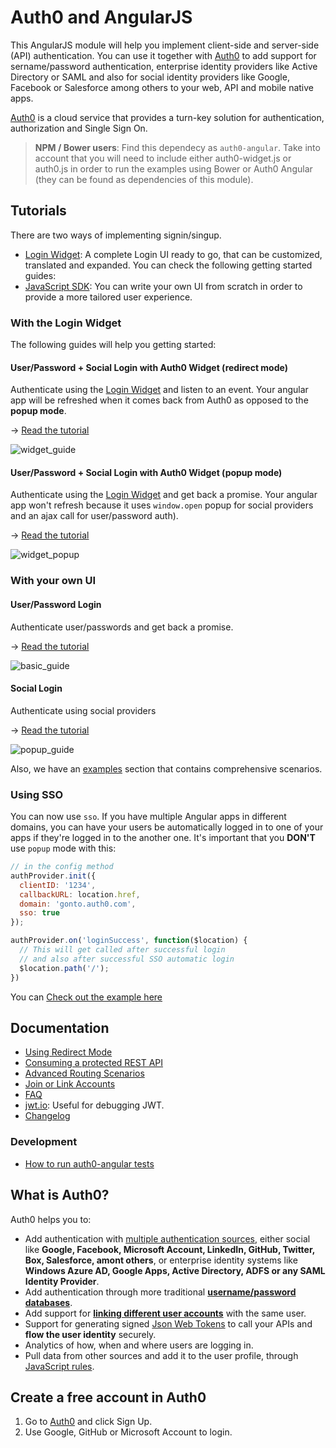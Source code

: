 # Auth0 and AngularJS

This AngularJS module will help you implement client-side and server-side (API) authentication. You can use it together with [Auth0](https://www.auth0.com) to add support for sername/password authentication, enterprise identity providers like Active Directory or SAML and also for social identity providers like Google, Facebook or Salesforce among others to your web, API and mobile native apps.

[Auth0](https://www.auth0.com) is a cloud service that provides a turn-key solution for authentication, authorization and Single Sign On.

> **NPM / Bower users**: Find this dependecy as `auth0-angular`. Take into account that you will need to include either auth0-widget.js or auth0.js in order to run the examples using Bower or Auth0 Angular (they can be found as dependencies of this module).

## Tutorials

There are two ways of implementing signin/singup. 
 * [Login Widget](https://docs.auth0.com/login-widget2): A complete Login UI ready to go, that can be customized, translated and expanded. You can check the following getting started guides:
 * [JavaScript SDK](https://github.com/auth0/auth0.js): You can write your own UI from scratch in order to provide a more tailored user experience.

### With the Login Widget

The following guides will help you getting started:

#### User/Password + Social Login with Auth0 Widget (redirect mode)

Authenticate using the [Login Widget](https://docs.auth0.com/login-widget2) and listen to an event. Your angular app will be refreshed when it comes back from Auth0 as opposed to the __popup mode__. 

  → [Read the tutorial](docs/widget-redirect.md)
   
   ![widget_guide](https://cloud.githubusercontent.com/assets/419703/2867712/3580ca60-d23a-11e3-8312-636a309d7af0.gif)

#### User/Password + Social Login with Auth0 Widget (popup mode)

Authenticate using the [Login Widget](https://docs.auth0.com/login-widget2) and get back a promise. Your angular app won't refresh because it uses `window.open` popup for social providers and an ajax call for user/password auth).
    
  → [Read the tutorial](docs/widget-popup.md)    
    
   ![widget_popup](https://cloud.githubusercontent.com/assets/419703/2959883/1b7e1d9a-dab7-11e3-8060-bb14b3430e03.gif)
    

### With your own UI

#### User/Password Login

Authenticate user/passwords and get back a promise.

  → [Read the tutorial](docs/jssdk.md)
   
   ![basic_guide](https://cloud.githubusercontent.com/assets/419703/2867713/35ac5914-d23a-11e3-91f9-b6365a10137f.gif)
  
#### Social Login

Authenticate using social providers

  → [Read the tutorial](docs/jssdk.md#social-authentication)
  
   ![popup_guide](https://cloud.githubusercontent.com/assets/419703/2883025/e09a9158-d495-11e3-814b-32ae41ce1cc6.gif)
  
Also, we have an [examples](examples) section that contains comprehensive scenarios.

### Using SSO

You can now use `sso`. If you have multiple Angular apps in different domains, you can have your users be automatically logged in to one of your apps if they're logged in to the another one. It's important that you **DON'T** use `popup` mode with this:

````js
// in the config method
authProvider.init({
  clientID: '1234',
  callbackURL: location.href,
  domain: 'gonto.auth0.com',
  sso: true
});

authProvider.on('loginSuccess', function($location) {
  // This will get called after successful login 
  // and also after successful SSO automatic login
  $location.path('/');
})
````

You can [Check out the example here](https://github.com/auth0/auth0-angular/tree/master/examples/sso)

## Documentation
 * [Using Redirect Mode](docs/redirect.md) 
 * [Consuming a protected REST API](docs/backend.md)
 * [Advanced Routing Scenarios](docs/routing.md)
 * [Join or Link Accounts](docs/link-accounts.md)
 * [FAQ](docs/faq.md)
 * [jwt.io](http://jwt.io/): Useful for debugging JWT.
 * [Changelog](CHANGELOG.md)


### Development 
 * [How to run auth0-angular tests](docs/testing.md)


## What is Auth0?

Auth0 helps you to:

* Add authentication with [multiple authentication sources](https://docs.auth0.com/identityproviders), either social like **Google, Facebook, Microsoft Account, LinkedIn, GitHub, Twitter, Box, Salesforce, amont others**, or enterprise identity systems like **Windows Azure AD, Google Apps, Active Directory, ADFS or any SAML Identity Provider**.
* Add authentication through more traditional **[username/password databases](https://docs.auth0.com/mysql-connection-tutorial)**.
* Add support for **[linking different user accounts](https://docs.auth0.com/link-accounts)** with the same user.
* Support for generating signed [Json Web Tokens](https://docs.auth0.com/jwt) to call your APIs and **flow the user identity** securely.
* Analytics of how, when and where users are logging in.
* Pull data from other sources and add it to the user profile, through [JavaScript rules](https://docs.auth0.com/rules).

## Create a free account in Auth0

1. Go to [Auth0](https://auth0.com) and click Sign Up.
2. Use Google, GitHub or Microsoft Account to login.
